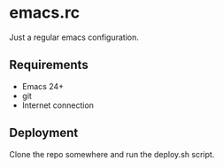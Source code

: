 # emacs.rc #

Just a regular emacs configuration.

## Requirements ##

* Emacs 24+
* git
* Internet connection

## Deployment ##

Clone the repo somewhere and run the deploy.sh script.
